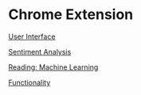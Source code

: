 # Chrome Extension

[User Interface](Chrome%20Extension%208acb52e33e3342e5af2b51f81737a9af/User%20Interface%205e1bb772fb104e218ef5996033f42634.md)

[Sentiment Analysis](Chrome%20Extension%208acb52e33e3342e5af2b51f81737a9af/Sentiment%20Analysis%20910ccb0eeefc4e6d81dada7f36cf1de2.md)

[Reading: Machine Learning](Chrome%20Extension%208acb52e33e3342e5af2b51f81737a9af/Reading%20Machine%20Learning%205f8f7a817ce74abb85154aafcc80fe6c.md)

[Functionality](Chrome%20Extension%208acb52e33e3342e5af2b51f81737a9af/Functionality%20d304e259010e43c4963ce8d715596430.md)